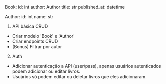 Book:
id: int
author: Author
title: str
published_at: datetime

Author:
id: int
name: str

1. API básica CRUD
- Criar modelo 'Book' e 'Author'
- Criar endpoints CRUD
- (Bonus) Filtrar por autor

2. Auth
- Adicionar autenticação a API (user/pass), apenas usuários autenticados podem adicionar ou editar livros.
- Usuários só podem editar ou deletar livros que eles adicionaram.



